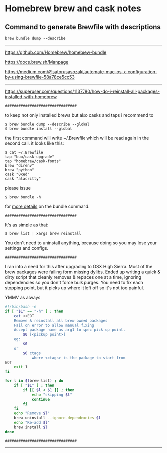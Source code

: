 # Homebrew brew and cask notes

## Command to generate Brewfile with descriptions

`brew bundle dump --describe`

---

<https://github.com/Homebrew/homebrew-bundle>

<https://docs.brew.sh/Manpage>

<https://medium.com/@satorusasozaki/automate-mac-os-x-configuration-by-using-brewfile-58a78ce5cc53>

---

<https://superuser.com/questions/1137780/how-do-i-reinstall-all-packages-installed-with-homebrew>

```################################```

to keep not only installed brews but also casks and taps i recommend to

```
$ brew bundle dump --describe --global
$ brew bundle install --global
```

the first command will write ~/.Brewfile which will be read again in the second call. it looks like this:

```
$ cat ~/.Brewfile
tap "buo/cask-upgrade"
tap "homebrew/cask-fonts"
brew "direnv"
brew "python"
cask "0xed"
cask "alacritty"
```

please issue

`$ brew bundle -h`

for [more details](https://github.com/Homebrew/homebrew-bundle) on the bundle command.

```################################```

It's as simple as that:

`$ brew list | xargs brew reinstall`

You don't need to uninstall anything, because doing so you may lose your settings and configs.

```################################```

I ran into a need for this after upgrading to OSX High Sierra. Most of the brew packages were failing form missing dylibs. Ended up writing a quick & dirty script that cleanly removes & replaces one at a time, ignoring dependencies so you don't force bulk purges. You need to fix each stopping point, but it picks up where it left off so it's not too painful.

YMMV as always

```bash
#!/bin/bash -e
if [ "$1" == "-h" ] ; then
    cat <<EOT
    Remove & reinstall all brew owned packages
    Fail on error to allow manual fixing
    Accept package name as arg1 to spec pick up point.
        $0 [<pickup point>]
    eg:
        $0
    or
        $0 ctags
            where <ctags> is the package to start from
EOT
    exit 1
fi

for l in $(brew list) ; do
    if [ "$1" ] ; then
        if [[ $l < $1 ]] ; then
            echo "skipping $l"
            continue
        fi
    fi
    echo "Remove $l"
    brew uninstall --ignore-dependencies $l 
    echo "Re-add $l"
    brew install $l
done
```

```################################```

---
